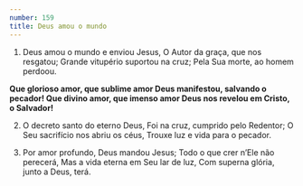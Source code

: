 ```yaml
---
number: 159
title: Deus amou o mundo
---
```


1. Deus amou o mundo e enviou Jesus,
  O Autor da graça, que nos resgatou;
  Grande vitupério suportou na cruz;
  Pela Sua morte, ao homem perdoou.

  __Que glorioso amor, que sublime amor
  Deus manifestou, salvando o pecador!
  Que divino amor, que imenso amor
  Deus nos revelou em Cristo, o Salvador!__

2. O decreto santo do eterno Deus,
  Foi na cruz, cumprido pelo Redentor;
  O Seu sacrifício nos abriu os céus,
  Trouxe luz e vida para o pecador.

3. Por amor profundo, Deus mandou Jesus;
  Todo o que crer n’Ele não perecerá,
  Mas a vida eterna em Seu lar de luz,
  Com superna glória, junto a Deus, terá.
